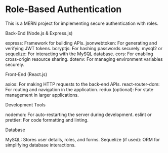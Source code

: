 # Role-Based Authentication

This is a MERN project for implementing secure authentication with roles.

Back-End (Node.js & Express.js)

express: Framework for building APIs.
jsonwebtoken: For generating and verifying JWT tokens.
bcryptjs: For hashing passwords securely.
mysql2 or sequelize: For interacting with the MySQL database.
cors: For enabling cross-origin resource sharing.
dotenv: For managing environment variables securely.

Front-End (React.js)

axios: For making HTTP requests to the back-end APIs.
react-router-dom: For routing and navigation in the application.
redux (optional): For state management in larger applications.

Development Tools

nodemon: For auto-restarting the server during development.
eslint or prettier: For code formatting and linting.

Database

MySQL: Stores user details, roles, and forms.
Sequelize (if used): ORM for simplifying database interactions.
